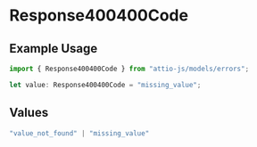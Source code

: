 # Response400400Code

## Example Usage

```typescript
import { Response400400Code } from "attio-js/models/errors";

let value: Response400400Code = "missing_value";
```

## Values

```typescript
"value_not_found" | "missing_value"
```